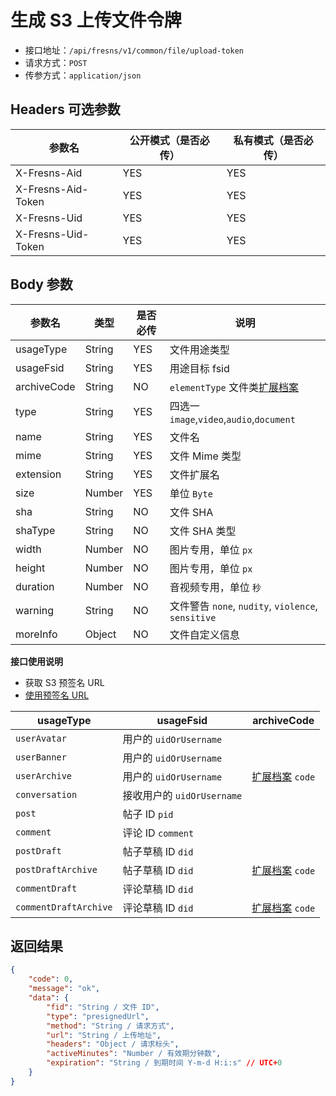 # 生成 S3 上传文件令牌

- 接口地址：`/api/fresns/v1/common/file/upload-token`
- 请求方式：`POST`
- 传参方式：`application/json`

## Headers 可选参数

| 参数名 | 公开模式（是否必传） | 私有模式（是否必传） |
| --- | --- | --- |
| X-Fresns-Aid | YES | YES |
| X-Fresns-Aid-Token | YES | YES |
| X-Fresns-Uid | YES | YES |
| X-Fresns-Uid-Token | YES | YES |

## Body 参数

| 参数名 | 类型 | 是否必传 | 说明 |
| --- | --- | --- | --- |
| usageType | String | YES | 文件用途类型 |
| usageFsid | String | YES | 用途目标 fsid |
| archiveCode | String | NO | `elementType` 文件类[扩展档案](../global/archives.md) |
| type | String | YES | 四选一 `image`,`video`,`audio`,`document` |
| name | String | YES | 文件名 |
| mime | String | YES | 文件 Mime 类型 |
| extension | String | YES | 文件扩展名 |
| size | Number | YES | 单位 `Byte` |
| sha | String | NO | 文件 SHA |
| shaType | String | NO | 文件 SHA 类型 |
| width | Number | NO | 图片专用，单位 `px` |
| height | Number | NO | 图片专用，单位 `px` |
| duration | Number | NO | 音视频专用，单位 `秒` |
| warning | String | NO | 文件警告 `none`, `nudity`, `violence`, `sensitive` |
| moreInfo | Object | NO | 文件自定义信息 |

**接口使用说明**

- 获取 S3 预签名 URL
- [使用预签名 URL](https://docs.aws.amazon.com/AmazonS3/latest/userguide/using-presigned-url.html)

| usageType | usageFsid | archiveCode |
| --- | --- | --- |
| `userAvatar` | 用户的 `uidOrUsername` |  |
| `userBanner` | 用户的 `uidOrUsername` |  |
| `userArchive` | 用户的 `uidOrUsername` | [扩展档案](../global/archives.md) `code` |
| `conversation` | 接收用户的 `uidOrUsername` |  |
| `post` | 帖子 ID `pid` |  |
| `comment` | 评论 ID `comment` |  |
| `postDraft` | 帖子草稿 ID `did` |  |
| `postDraftArchive` | 帖子草稿 ID `did` | [扩展档案](../global/archives.md) `code` |
| `commentDraft` | 评论草稿 ID `did` |  |
| `commentDraftArchive` | 评论草稿 ID `did` | [扩展档案](../global/archives.md) `code` |

## 返回结果

```json
{
    "code": 0,
    "message": "ok",
    "data": {
        "fid": "String / 文件 ID",
        "type": "presignedUrl",
        "method": "String / 请求方式",
        "url": "String / 上传地址",
        "headers": "Object / 请求标头",
        "activeMinutes": "Number / 有效期分钟数",
        "expiration": "String / 到期时间 Y-m-d H:i:s" // UTC+0
    }
}
```
